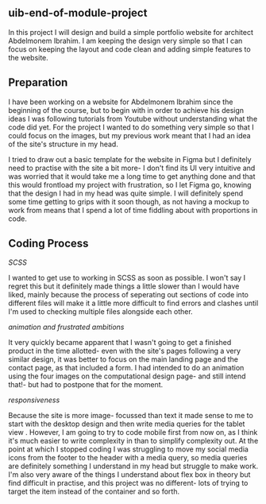 ## uib-end-of-module-project ##

In this project I will design and build a simple portfolio website for architect Abdelmonem Ibrahim. I am keeping the design very simple so that I can focus on keeping the layout and code clean and adding simple features to the website. 

## Preparation ##

I have been working on a website for Abdelmonem Ibrahim since the beginning of the course, but to begin with in order to achieve his design ideas I was following tutorials from Youtube without understanding what the code did yet. For the project I wanted to do something very simple so that I could focus on the images, but my previous work meant that I had an idea of the site's structure in my head. 

I tried to draw out a basic template for the website in Figma but I definitely need to practise with the site a bit more- I don't find its UI very intuitive and was worried that it would take me a long time to get anything done and that this would frontload my project with frustration, so I let Figma go, knowing that the design I had in my head was quite simple. I will definitely spend some time getting to grips with it soon though, as not having a mockup to work from means that I spend a lot of time fiddling about with proportions in code. 


## Coding Process ##

 *SCSS*

I wanted to get use to working in SCSS as soon as possible. I won't say I regret this but it definitely made things a little slower than I would have liked, mainly because the process of seperating out sections of code into different files will make it a little more difficult to find errors and clashes until I'm used to checking multiple files alongside each other. 

*animation and frustrated ambitions*

It very quickly became apparent that I wasn't going to get a finished product in the time allotted- even with the site's pages following a very similar design, it was better to focus on the main landing page and the contact page, as that included a form. I had intended to do an animation using the four images on the computational design page- and still intend that!- but had to postpone that for the moment. 

*responsiveness*

Because the site is more image- focussed than text it made sense to me to start with the desktop design and then write media queries for the tablet view . However, I am going to try to code mobile first from now on, as I think it's much easier to write complexity in than to simplify complexity out. At the point at which I stopped coding I was struggling to move my social media icons from the footer to the header with a media query, so media queries are definitely something I understand in my head but struggle to make work. I'm also very aware of the things I understand about flex box in theory but find difficult in practise, and this project was no different- lots of trying to target the item instead of the container and so forth. 






